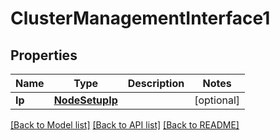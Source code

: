 # ClusterManagementInterface1

## Properties

Name | Type | Description | Notes
------------ | ------------- | ------------- | -------------
**Ip** | [**NodeSetupIp**](node_setup_ip.md) |  | [optional] 

[[Back to Model list]](../README.md#documentation-for-models) [[Back to API list]](../README.md#documentation-for-api-endpoints) [[Back to README]](../README.md)


